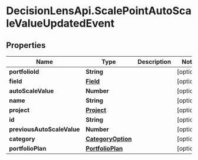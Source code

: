 # DecisionLensApi.ScalePointAutoScaleValueUpdatedEvent

## Properties
Name | Type | Description | Notes
------------ | ------------- | ------------- | -------------
**portfolioId** | **String** |  | [optional] 
**field** | [**Field**](Field.md) |  | [optional] 
**autoScaleValue** | **Number** |  | [optional] 
**name** | **String** |  | [optional] 
**project** | [**Project**](Project.md) |  | [optional] 
**id** | **String** |  | [optional] 
**previousAutoScaleValue** | **Number** |  | [optional] 
**category** | [**CategoryOption**](CategoryOption.md) |  | [optional] 
**portfolioPlan** | [**PortfolioPlan**](PortfolioPlan.md) |  | [optional] 


